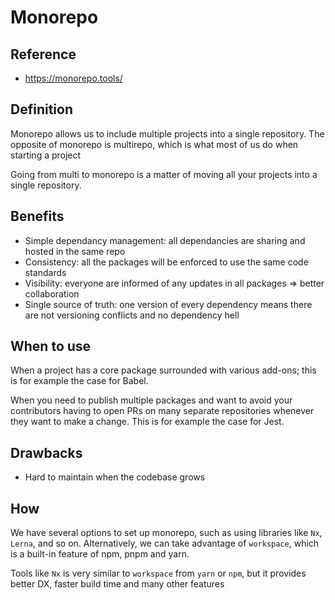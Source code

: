 # Monorepo

## Reference

- <https://monorepo.tools/>

## Definition

Monorepo allows us to include multiple projects into a single repository. The opposite of monorepo is multirepo, which is what most of us do when starting a project

Going from multi to monorepo is a matter of moving all your projects into a single repository.

## Benefits

- Simple dependancy management: all dependancies are sharing and hosted in the same repo
- Consistency: all the packages will be enforced to use the same code standards
- Visibility: everyone are informed of any updates in all packages => better collaboration
- Single source of truth: one version of every dependency means there are not versioning conflicts and no dependency hell

## When to use

When a project has a core package surrounded with various add-ons; this is for example the case for Babel.

When you need to publish multiple packages and want to avoid your contributors having to open PRs on many separate repositories whenever they want to make a change. This is for example the case for Jest.

## Drawbacks

- Hard to maintain when the codebase grows

## How

We have several options to set up monorepo, such as using libraries like `Nx`, `Lerna`, and so on. Alternatively, we can take advantage of `workspace`, which is a built-in feature of npm, pnpm and yarn.

Tools like `Nx` is very similar to `workspace` from  `yarn` or `npm`, but it provides better DX, faster build time and many other features